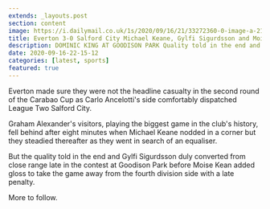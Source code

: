 ```yaml
---
extends: _layouts.post
section: content
image: https://i.dailymail.co.uk/1s/2020/09/16/21/33272360-0-image-a-21_1600289965681.jpg 
title: Everton 3-0 Salford City Michael Keane, Gylfi Sigurdsson and Moise Kean strike 
description: DOMINIC KING AT GOODISON PARK Quality told in the end and Michael Keane and Gylfi Sigurdsson converted at Goodison Park to take the game away from the fourth division side. 
date: 2020-09-16-22-15-12 
categories: [latest, sports] 
featured: true 
--- 
```

Everton made sure they were not the headline casualty in the second round of the Carabao Cup as Carlo Ancelotti's side comfortably dispatched League Two Salford City.  

Graham Alexander's visitors, playing the biggest game in the club's history, fell behind after eight minutes when Michael Keane nodded in a corner but they steadied thereafter as they went in search of an equaliser.

But the quality told in the end and Gylfi Sigurdsson duly converted from close range late in the contest at Goodison Park before Moise Kean added gloss to take the game away from the fourth division side with a late penalty.  

More to follow.  


















